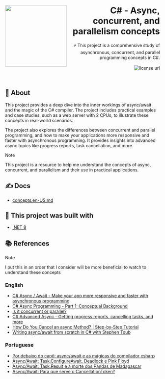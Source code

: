 <h1 align="right">
  <img src="https://cdn3d.iconscout.com/3d/premium/thumb/parallel-world-7642374-6185243.png?f=webp" width="200px" align="left" />
  C# - Async, concurrent, and parallelism concepts
</h1>

<p align="right">
  ⚡ This project is a comprehensive study of asynchronous, concurrent, and parallel programming concepts in C#.
  <br><br>
  <!-- License -->
  <a>
    <img alt="license url" src="https://img.shields.io/badge/license%20-MIT-1C1E26?style=for-the-badge&labelColor=75387A&color=FF822D">
  </a>
</p>
<br>

## :open_book: About

This project provides a deep dive into the inner workings of async/await and the magic of the C# compiler. The project includes practical examples and case studies, such as a web server with 2 CPUs, to illustrate these concepts in real-world scenarios.

The project also explores the differences between concurrent and parallel programming, and how to make your applications more responsive and faster with asynchronous programming. It provides insights into advanced async topics like progress reports, task cancellation, and more.

> [!NOTE]
> This project is a resource to help me understand the concepts of async, concurrent, and parallelism and their use in practical applications.

## ✍️ Docs

- [concepts.en-US.md](docs/concepts.en-US.md)

## :bricks: This project was built with

- [.NET 8](https://learn.microsoft.com/en-us/dotnet/core/whats-new/dotnet-8/overview)

## 📚 References

> [!NOTE]
> I put this in an order that I consider will be more beneficial to watch to understand these concepts

### English

- [C# Async / Await - Make your app more responsive and faster with asynchronous programming](https://www.youtube.com/watch?v=2moh18sh5p4)
- [C# Async Programming - Part 1: Conceptual Background](https://www.youtube.com/watch?v=FIZVKteEFyk)
- [Is it concurrent or parallel?](https://www.youtube.com/watch?v=r2__Rw8vu1M)
- [C# Advanced Async - Getting progress reports, cancelling tasks, and more](https://www.youtube.com/watch?v=ZTKGRJy5P2M)
- [How Do You Cancel an async Method? | Step-by-Step Tutorial](https://www.youtube.com/watch?v=PQORTKShZFw)
- [Writing async/await from scratch in C# with Stephen Toub](https://www.youtube.com/watch?v=R-z2Hv-7nxk)

### Portuguese

- [Por debaixo do capô: async/await e as mágicas do compilador csharp](https://dev.to/angelobelchior/por-debaixo-do-capo-asyncawait-e-as-magicas-do-compilador-csharp-28ol)
- [Async/Await: Task.ConfigureAwait, Deadlock e Pink Floyd](https://dev.to/angelobelchior/taskconfigureawait-deadlock-e-pink-floyd-416g)
- [Async/Await: Task.Result e a morte dos Pandas de Madagascar](https://dev.to/angelobelchior/por-debaixo-do-capo-taskresult-e-a-morte-dos-pandas-de-madagascar-5071)
- [Async/Await: Para que serve o CancellationToken?](https://dev.to/angelobelchior/asyncawait-para-que-serve-o-cancellationtoken-nm7)
